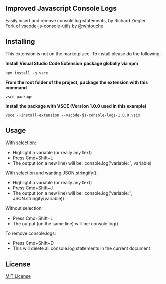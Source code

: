 ## Improved Javascript Console Logs

Easily insert and remove console.log statements, by Richard Ziegler  
Fork of [vscode-js-console-utils](https://github.com/whtouche/vscode-js-console-utils) by [@whtouche](https://twitter.com/whtouche)

## Installing

This extension is not on the marketplace. To install please do the following:

**Install Visual Studio Code Extension package globally via npm**
```
npm install -g vsce
```
**From the root folder of the project, package the extension with this command**

```
vsce package
```
**Install the package with VSCE (Version 1.0.0 used in this example)**
```
vsce --install-extension --vscode-js-console-logs-1.0.0.vsix
```

## Usage

With selection:
* Highlight a variable (or really any text)
* Press Cmd+Shift+L
* The output (on a new line) will be: console.log('variable: ', variable)

With selection and wanting JSON.stringify():
* Highlight a variable (or really any text)
* Press Cmd+Shift+J
* The output (on a new line) will be: console.log('variable: ', JSON.stringify(variable))

Without selection:
* Press Cmd+Shift+L
* The output (on the same line) will be: console.log()

To remove console.logs:
* Press Cmd+Shift+D
* This will delete all console.log statements in the current document

## License
[MIT License](LICENSE)
